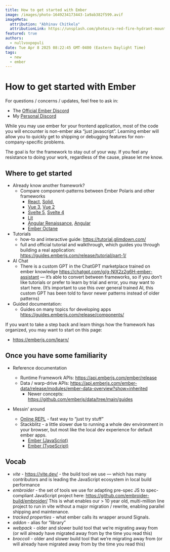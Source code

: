 ```yaml
---
title: How to get started with Ember 
image: /images/photo-1649234173443-1a9ab382f599.avif
imageMeta:
  attribution: "Abhinav Chitkela"
  attributionLink: https://unsplash.com/photos/a-red-fire-hydrant-mounted-to-the-side-of-a-building-DTUNQTpATy0 
featured: true
authors:
  - nullvoxpopuli
date: Tue Apr 8 2025 08:22:45 GMT-0400 (Eastern Daylight Time)
tags:
  - new
  - ember
---
```


# How to get started with Ember

For questions / concerns / updates, feel free to ask in:

* The [Official Ember Discord](https://discord.gg/emberjs)
* My [Personal Discord](http://discord.gg/cTvtmJhFNY)

While you may use ember for your frontend application, most of the code you will encounter is non-ember aka “just javascript”. Learning ember will allow you to quickly get to shipping or debugging features for non-company-specific problems.

The goal is for the framework to stay out of your way. If you feel any resistance to doing your work, regardless of the cause, please let me know.

## Where to get started

* Already know another framework?
  * Compare component-patterns between Ember Polaris and other frameworks 
    * [React](https://component-party.dev/compare/emberPolaris-vs-react), [Solid](https://component-party.dev/compare/emberPolaris-vs-solid), 
    * [Vue 3](https://component-party.dev/compare/emberPolaris-vs-vue3), [Vue 2](https://component-party.dev/compare/emberPolaris-vs-vue2)
    * [Svelte 5](https://component-party.dev/compare/emberPolaris-vs-svelte5), [Svelte 4](https://component-party.dev/compare/emberPolaris-vs-svelte4)
    * [Lit](https://component-party.dev/compare/emberPolaris-vs-lit)
    * [Angular Renaissance](https://component-party.dev/compare/emberPolaris-vs-angularRenaissance), [Angular](https://component-party.dev/compare/emberPolaris-vs-angular)
    * [Ember Octane](https://component-party.dev/compare/emberPolaris-vs-emberOctane)
* Tutorials
  * how-to and interactive guide: https://tutorial.glimdown.com/ 
  * full and official tutorial and walkthrough, which guides you through building a real application: https://guides.emberjs.com/release/tutorial/part-1/ 
* AI Chat
  * There is a custom GPT in the ChatGPT marketplace trained on ember knowledge https://chatgpt.com/g/g-NlX2z2g6H-ember-assistant — it’s able to convert between frameworks, so if you don’t like tutorials or prefer to learn by trial and error, you may want to start here.
(It’s important to use this over general trained AI, this custom GPT has been told to favor newer patterns instead of older patterns)
* Guided documentation:
  * Guides on many topics for developing apps https://guides.emberjs.com/release/components/ 



If you want to take a step back and learn things how the framework has organized, you may want to start on this page:

* https://emberjs.com/learn/ 

## Once you have some familiarity 

* Reference documentation
  * Runtime Framework APIs: https://api.emberjs.com/ember/release 
  * Data / warp-drive APIs: https://api.emberjs.com/ember-data/release/modules/ember-data-overview?show=inherited
    * Newer concepts: https://github.com/emberjs/data/tree/main/guides 


* Messin’ around
  * [Online REPL](https://limber.glimdown.com/edit?c=JYWwDg9gTgLgBAYQuCA7Apq%2BAzKy4DkAAgOYA2oI6UA9AMbKQZYEDcAUKJLHAN5wwoAQzoBrdABM4AXzi58xcpWo1BI0cFQk2nFD35oZcvCEJF0IAEYqQECcGzBqO9ugAe3eBPTYhAVzJ4OjIhAGdQuAARCwg4dxhMCQikFGZ4XnY4OCI1MUk4AH0GPyw4AF44AAYOTLgSdCCIEpgACgBKPlqssgbjZABlGGghevK4MCEoUPQASSwWsgg6ITJB4fqAOnqYGYSQFoJiljaOgH5Tqo4srKgGvyhUAQALYFCNoqbSgB8vvpA14SjH6XWrSWrTRrNFoANxWfnQHQy1zgi2WqyGgPQGwhuwsByOMAIABo4LCyPC4Ocqm0rtcYC83h9mmMyfDaWDapo6LcqKUKu1ygA%2BZ6vDYEuAAagqAEYalkADx7MAhBKCrpweVgQUATSacCeQmh6DgwWAeSk9ONlj8MCGj14vHpooJ0lkMFA6De8poWvY6vl1tthhgAE8wOgygAiQN2yN8XiGSOmsRxp1vLk8zAwV2ChAUMTemNoNUK1QWZVCVXsMFAA&format=gjs) - fast way to “just try stuff”
  * Stackblitz - a little slower due to running a whole dev environment in your browser, but most like the local dev experience for default ember apps.
    * [Ember (JavaScript)](https://stackblitz.com/fork/github/ember-cli/editor-output/tree/stackblitz-app-output?title=Ember%20Starter)
    * [Ember (TypeScript)](https://stackblitz.com/fork/github/ember-cli/editor-output/tree/stackblitz-app-output-typescript?title=Ember%20TypeScript%20Starter)

## Vocab

* _vite_ - https://vite.dev/ - the build tool we use — which has many contributors and is leading the JavaScript ecosystem in local build performance
* _embroider_ - the set of tools we use for adapting pre-spec JS to spec-compliant JavaScript 
project here: https://github.com/embroider-build/embroider/ 
This is what enables our > 10 year old, multi-million line project to run in vite without a major migration / rewrite, enabling parallel shipping and maintenance.
* _tracked properties_ - what ember calls its wrapper around Signals.  
* _addon_ - alias for “library” 
* _webpack_ - older and slower build tool that we’re migrating away from (or will already have migrated away from by the time you read this)
* _broccoli_ - older and slower build tool that we’re migrating away from (or will already have migrated away from by the time you read this)

